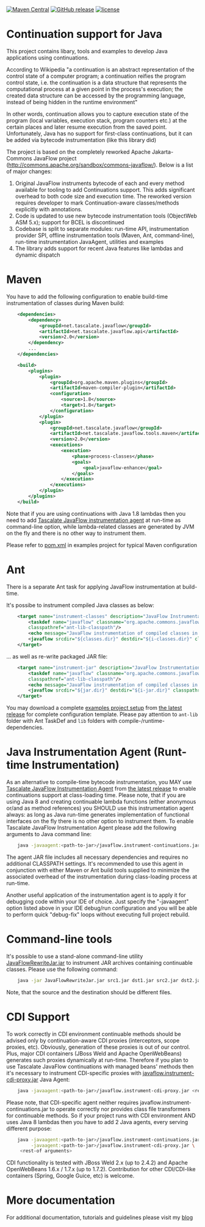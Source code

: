 [![Maven Central](https://img.shields.io/maven-central/v/net.tascalate.javaflow/net.tascalate.javaflow.parent.svg)](https://search.maven.org/#artifactdetails%7Cnet.tascalate.javaflow%7Cnet.tascalate.javaflow.parent%7C2.0%7Cpom) [![GitHub release](https://img.shields.io/github/release/vsilaev/tascalate-javaflow.svg)](https://github.com/vsilaev/tascalate-javaflow/releases/tag/2.0) [![license](https://img.shields.io/github/license/vsilaev/tascalate-javaflow.svg)](http://www.apache.org/licenses/LICENSE-2.0.txt)
# Continuation support for Java
This project contains libary, tools and examples to develop Java applications using continuations. 

According to Wikipedia "a continuation is an abstract representation of the control state of a computer program; a continuation reifies the program control state, i.e. the continuation is a data structure that represents the computational process at a given point in the process's execution; the created data structure can be accessed by the programming language, instead of being hidden in the runtime environment"

In other words, continuation allows you to capture execution state of the program (local variables, execution stack, program counters etc.) at the certain places and later resume execution from the saved point. Unfortunately, Java has no support for first-class continuations, but it can be added via bytecode instrumentation (like this library did)

The project is based on the completely reworked Apache Jakarta-Commons JavaFlow project (http://commons.apache.org/sandbox/commons-javaflow/). Below is a list of major changes:

1. Original JavaFlow instruments bytecode of each and every method available for tooling to add Continuations support. This adds significant overhead to both code size and execution time. The reworked version requires developer to mark Continuation-aware classes/methods explicitly with annotations.
2. Code is updated to use new bytecode instrumentation tools (ObjectWeb ASM 5.x); support for BCEL is discontinued 
3. Codebase is split to separate modules: run-time API, instrumentation provider SPI, offline instrumentation tools (Maven, Ant, command-line), run-time instrumentation JavaAgent, utilities and examples
4. The library adds support for recent Java features like lambdas and dynamic dispatch

# Maven

You have to add the following configuration to enable build-time instrumentation of classes during Maven build:
```xml
	<dependencies>
		<dependency>
			<groupId>net.tascalate.javaflow</groupId>
			<artifactId>net.tascalate.javaflow.api</artifactId>
			<version>2.0</version>
		</dependency>
		...
	</dependencies>

	<build>
		<plugins>
			<plugin>
				<groupId>org.apache.maven.plugins</groupId>
				<artifactId>maven-compiler-plugin</artifactId>
				<configuration>
					<source>1.8</source>
					<target>1.8</target>
				</configuration>
			</plugin>
			<plugin>
				<groupId>net.tascalate.javaflow</groupId>
				<artifactId>net.tascalate.javaflow.tools.maven</artifactId>
				<version>2.0</version>
				<executions>
					<execution>
						<phase>process-classes</phase>
						<goals>
							<goal>javaflow-enhance</goal>
						</goals>
					</execution>
				</executions>
			</plugin>
		</plugins>
	</build>
```
Note that if you are using continuations with Java 1.8 lambdas then you need to add [Tascalate JavaFlow instrumentation agent](https://github.com/vsilaev/tascalate-javaflow/releases/download/2.0/javaflow.instrument-continuations.jar) at run-time as command-line option, while lambda-related classes are generated by JVM on the fly and there is no other way to instrument them.

Please refer to [pom.xml](https://github.com/vsilaev/tascalate-javaflow/blob/master/net.tascalate.javaflow.examples/pom.xml) in examples project for typical Maven configuration

# Ant

There is a separate Ant task for applying JavaFlow instrumentation at build-time. 

It's possibe to instrument compiled Java classes as below:
```xml
    <target name="instrument-classes" description="JavaFlow Instrumentation" depends="compile">
        <taskdef name="javaflow" classname="org.apache.commons.javaflow.ant.AntRewriteTask" 
        classpathref="ant-lib-classpath"/>
        <echo message="JavaFlow instrumentation of compiled classes in ${classes.dir}" />
        <javaflow srcdir="${classes.dir}" destdir="${i-classes.dir}" classpathref="classpath"/>
    </target>
```
... as well as re-write packaged JAR file:
```xml
    <target name="instrument-jar" description="JavaFlow Instrumentation" depends="jar">
        <taskdef name="javaflow" classname="org.apache.commons.javaflow.ant.AntRewriteTask" 
        classpathref="ant-lib-classpath"/>
        <echo message="JavaFlow instrumentation of compiled classes in ${jar.dir}/${ant.project.name}.jar" />
        <javaflow srcdir="${jar.dir}" destdir="${i-jar.dir}" classpathref="classpath"/>
    </target>
```
You may download a complete [examples project setup](https://github.com/vsilaev/tascalate-javaflow/releases/download/2.0/tascalate-javaflow-ant-project-setup1.zip) from [the latest release](https://github.com/vsilaev/tascalate-javaflow/releases/tag/2.0) for complete configuration template. Please pay attention to <code>ant-lib</code> folder with Ant TaskDef and <code>lib</code> folders with compile-/runtime-dependencies.

# Java Instrumentation Agent (Runt-time Instrumentation)
As an alternative to compile-time bytecode instrumentation, you MAY use [Tascalate JavaFlow Instrumentation Agent](https://github.com/vsilaev/tascalate-javaflow/releases/download/2.0/javaflow.instrument-continuations.jar) from [the latest release](https://github.com/vsilaev/tascalate-javaflow/releases/tag/2.0) to enable continuations support at class-loading time. Please note, that if you are using Java 8 and creating continuable lambda functions (either anonymous or/and as method references) you SHOULD use this instrumentation agent always: as long as Java run-time generates implementation of functional interfaces on the fly there is no other option to instrument them. To enable Tascalate JavaFlow Instrumentation Agent please add the following arguments to Java command line:
```bash
    java -javaagent:<path-to-jar>/javaflow.instrument-continuations.jar <rest-of arguments>
```
The agent JAR file includes all necessary dependencies and requires no additional CLASSPATH settings. It's recommended to use this agent in conjunction with either Maven or Ant build tools supplied to minimize the associated overhead of the instrumentation during class-loading process at run-time.

Another useful application of the instrumentation agent is to apply it for debugging code within your IDE of choice. Just specify the "-javaagent" option listed above in your IDE debug/run configuration and you will be able to perform quick "debug-fix" loops without executing full project rebuild. 

# Command-line tools
It's possible to use a stand-alone command-line utility [JavaFlowRewriteJar.jar](https://github.com/vsilaev/tascalate-javaflow/releases/download/2.0/JavaFlowRewriteJar.jar) to instrument JAR archives containing continuable classes. Please use the following command:

```bash
    java -jar JavaFlowRewriteJar.jar src1.jar dst1.jar src2.jar dst2.jar...
```
Note, that the source and the destination should be different files.

# CDI Support
To work correctly in CDI environment continuable methods should be advised only by continuation-aware CDI proxies (interceptors, scope proxies, etc). Obviously, generation of these proxies is out of our control. Plus, major CDI containers (JBoss Weld and Apache OpenWebBeans) generates such proxies dynamically at run-time. Therefore if you plan to use Tascalate JavaFlow continuations with managed beans' methods then it's necessary to instrument CDI-specific proxies with [javaflow.instrument-cdi-proxy.jar](https://github.com/vsilaev/tascalate-javaflow/releases/download/2.0/javaflow.instrument-cdi-proxy.jar) Java Agent:
```bash
    java -javaagent:<path-to-jar>/javaflow.instrument-cdi-proxy.jar <rest-of arguments>
```
Please note, that CDI-specific agent neither requires javaflow.instrument-continuations.jar to operate correctly nor provides class file transformers for continuable methods. So if your project runs with CDI environment AND uses Java 8 lambdas then you have to add 2 Java agents, every serving different purpose:
```bash
    java -javaagent:<path-to-jar>/javaflow.instrument-continuations.jar \
         -javaagent:<path-to-jar>/javaflow.instrument-cdi-proxy.jar \
	 <rest-of arguments>
```
CDI functionality is tested with JBoss Weld 2.x (up to 2.4.2) and Apache OpenWebBeans 1.6.x / 1.7.x (up to 1.7.2). Contribution for other CDI/CDI-like containers (Spring, Google Guice, etc) is welcome.

# More documentation
For additional documentation, tutorials and guidelines please visit my [blog](http://vsilaev.com)
